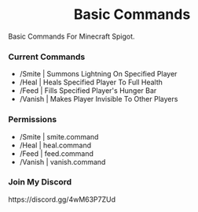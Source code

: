 <h1 align="center">Basic Commands</h1>

Basic Commands For Minecraft Spigot.

<h3>Current Commands</h3>

- /Smite <player> | Summons Lightning On Specified Player
- /Heal <player> | Heals Specified Player To Full Health
- /Feed <player> | Fills Specified Player's Hunger Bar
- /Vanish | Makes Player Invisible To Other Players

<h3>Permissions</h3>

- /Smite | smite.command
- /Heal | heal.command
- /Feed | feed.command
- /Vanish | vanish.command


<h3>Join My Discord</h3>
https://discord.gg/4wM63P7ZUd
